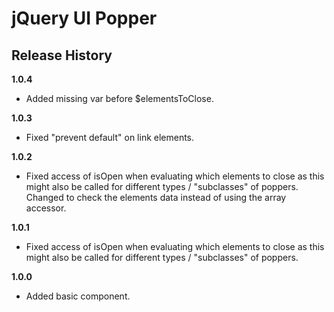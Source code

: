# jQuery UI Popper

## Release History

__1.0.4__

  * Added missing var before $elementsToClose.

__1.0.3__

  * Fixed "prevent default" on link elements. 

__1.0.2__

  * Fixed access of isOpen when evaluating which elements to close as this might also be called for different types / "subclasses" of poppers. Changed to check the elements data instead of using the array accessor.

__1.0.1__

  * Fixed access of isOpen when evaluating which elements to close as this might also be called for different types / "subclasses" of poppers.

__1.0.0__

  * Added basic component.